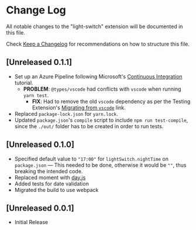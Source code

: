 # Change Log

All notable changes to the "light-switch" extension will be documented in this file.

Check [Keep a Changelog](http://keepachangelog.com/) for recommendations on how to structure this file.

## [Unreleased 0.1.1]

- Set up an Azure Pipeline following Microsoft's [Continuous Integration](https://code.visualstudio.com/api/working-with-extensions/continuous-integration) tutorial.
  - **PROBLEM**: `@types/vscode` had conflicts with `vscode` when running `yarn test`.
    - **FIX**: Had to remove the old `vscode` dependency as per the Testing Extension's [Migrating from `vscode`](https://code.visualstudio.com/api/working-with-extensions/testing-extension#migrating-from-vscode) link.
- Replaced `package-lock.json` for `yarn.lock`.
- Updated `package.json`'s `compile` script to include `npm run test-compile`, since the `./out/` folder has to be created in order to run tests.

## [Unreleased 0.1.0]

- Specified default value to `"17:00"` for `lightSwitch.nightTime` on `package.json` — This needed to be done, otherwise it would be `""`, thus breaking the intended code.
- Replaced moment with [day.js](https://day.js.org/en/)
- Added tests for date validation
- Migrated the build to use webpack

## [Unreleased 0.0.1]

- Initial Release
